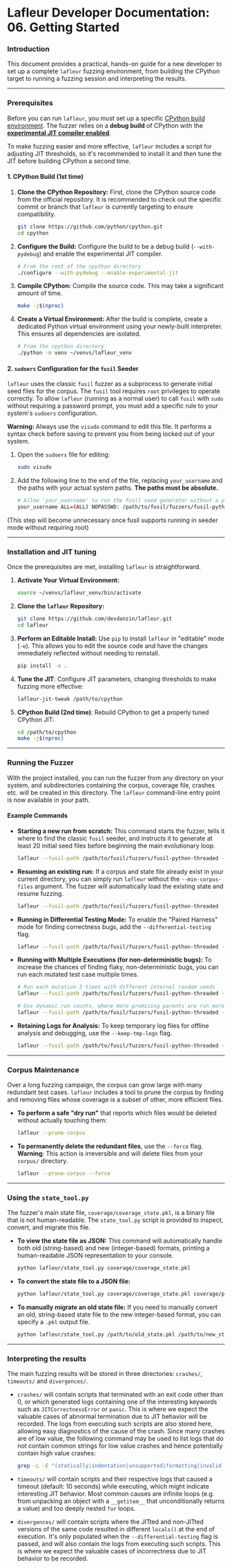 # Lafleur Developer Documentation: 06. Getting Started

### Introduction

This document provides a practical, hands-on guide for a new developer to set up a complete `lafleur` fuzzing environment, from building the CPython target to running a fuzzing session and interpreting the results.

-----

### Prerequisites

Before you can run `lafleur`, you must set up a specific [CPython build environment](https://devguide.python.org/getting-started/setup-building/#setup-and-building). The fuzzer relies on a **debug build** of CPython with the [**experimental JIT compiler enabled**](https://github.com/python/cpython/blob/main/Tools/jit/README.md).

To make fuzzing easier and more effective, `lafleur` includes a script for adjusting JIT thresholds, so it's recommended to install it and then tune the JIT before building CPython a second time.

#### 1. CPython Build (1st time)

1.  **Clone the CPython Repository:** First, clone the CPython source code from the official repository. It is recommended to check out the specific commit or branch that `lafleur` is currently targeting to ensure compatibility.

    ```bash
    git clone https://github.com/python/cpython.git
    cd cpython
    ```

2.  **Configure the Build:** Configure the build to be a debug build (`--with-pydebug`) and enable the experimental JIT compiler.

    ```bash
    # From the root of the cpython directory
    ./configure --with-pydebug --enable-experimental-jit
    ```

3.  **Compile CPython:** Compile the source code. This may take a significant amount of time.

    ```bash
    make -j$(nproc)
    ```

4.  **Create a Virtual Environment:** After the build is complete, create a dedicated Python virtual environment using your newly-built interpreter. This ensures all dependencies are isolated.

    ```bash
    # From the cpython directory
    ./python -m venv ~/venvs/lafleur_venv
    ```

#### 2. `sudoers` Configuration for the `fusil` Seeder

`lafleur` uses the classic `fusil` fuzzer as a subprocess to generate initial seed files for the corpus. The `fusil` tool requires `root` privileges to operate correctly. To allow `lafleur` (running as a normal user) to call `fusil` with `sudo` without requiring a password prompt, you must add a specific rule to your system's `sudoers` configuration.

**Warning:** Always use the `visudo` command to edit this file. It performs a syntax check before saving to prevent you from being locked out of your system.

1.  Open the `sudoers` file for editing:

    ```bash
    sudo visudo
    ```

2.  Add the following line to the end of the file, replacing `your_username` and the paths with your actual system paths. **The paths must be absolute.**

    ```bash
    # Allow 'your_username' to run the fusil seed generator without a password
    your_username ALL=(ALL) NOPASSWD: /path/to/fusil/fuzzers/fusil-python-threaded
    ```

(This step will become unnecessary once fusil supports running in seeder mode without requiring root)

-----

### Installation and JIT tuning

Once the prerequisites are met, installing `lafleur` is straightforward.

1.  **Activate Your Virtual Environment:**

    ```bash
    source ~/venvs/lafleur_venv/bin/activate
    ```

2.  **Clone the `lafleur` Repository:**

    ```bash
    git clone https://github.com/devdanzin/lafleur.git
    cd lafleur
    ```

3.  **Perform an Editable Install:** Use `pip` to install `lafleur` in "editable" mode (`-e`). This allows you to edit the source code and have the changes immediately reflected without needing to reinstall.

    ```bash
    pip install -e .
    ```

4.  **Tune the JIT**: Configure JIT parameters, changing thresholds to make fuzzing more effective:

    ```bash
    lafleur-jit-tweak /path/to/cpython
    ```

5.  **CPython Build (2nd time)**: Rebuild CPython to get a properly tuned CPython JIT:

    ```bash
    cd /path/to/cpython
    make -j$(nproc)
    ```

-----

### Running the Fuzzer

With the project installed, you can run the fuzzer from any directory on your system, and subdirectories containing the corpus, coverage file, crashes etc. will be created in this directory. The `lafleur` command-line entry point is now available in your path.

#### Example Commands

  * **Starting a new run from scratch:**
    This command starts the fuzzer, tells it where to find the classic `fusil` seeder, and instructs it to generate at least 20 initial seed files before beginning the main evolutionary loop.

    ```bash
    lafleur --fusil-path /path/to/fusil/fuzzers/fusil-python-threaded --min-corpus-files 20
    ```

  * **Resuming an existing run:**
    If a corpus and state file already exist in your current directory, you can simply run `lafleur` without the `--min-corpus-files` argument. The fuzzer will automatically load the existing state and resume fuzzing.

    ```bash
    lafleur --fusil-path /path/to/fusil/fuzzers/fusil-python-threaded
    ```

  * **Running in Differential Testing Mode:**
    To enable the "Paired Harness" mode for finding correctness bugs, add the `--differential-testing` flag.

    ```bash
    lafleur --fusil-path /path/to/fusil/fuzzers/fusil-python-threaded --differential-testing
    ```

  * **Running with Multiple Executions (for non-deterministic bugs):**
    To increase the chances of finding flaky, non-deterministic bugs, you can run each mutated test case multiple times.

    ```bash
    # Run each mutation 5 times with different internal random seeds
    lafleur --fusil-path /path/to/fusil/fuzzers/fusil-python-threaded --runs 5

    # Use dynamic run counts, where more promising parents are run more times
    lafleur --fusil-path /path/to/fusil/fuzzers/fusil-python-threaded --dynamic-runs
    ```

* **Retaining Logs for Analysis:**
    To keep temporary log files for offline analysis and debugging, use the `--keep-tmp-logs` flag.

    ```bash
    lafleur --fusil-path /path/to/fusil/fuzzers/fusil-python-threaded --keep-tmp-logs
    ```

-----

### Corpus Maintenance

Over a long fuzzing campaign, the corpus can grow large with many redundant test cases. `lafleur` includes a tool to prune the corpus by finding and removing files whose coverage is a subset of other, more efficient files.

* **To perform a safe "dry run"** that reports which files would be deleted without actually touching them:

    ```bash
    lafleur --prune-corpus
    ```

* **To permanently delete the redundant files**, use the `--force` flag. **Warning**: This action is irreversible and will delete files from your `corpus/` directory.

    ```bash
    lafleur --prune-corpus --force
    ```

-----

### Using the `state_tool.py`

The fuzzer's main state file, `coverage/coverage_state.pkl`, is a binary file that is not human-readable. The `state_tool.py` script is provided to inspect, convert, and migrate this file.

* **To view the state file as JSON:**
    This command will automatically handle both old (string-based) and new (integer-based) formats, printing a human-readable JSON representation to your console.

    ```bash
    python lafleur/state_tool.py coverage/coverage_state.pkl
    ```

* **To convert the state file to a JSON file:**

    ```bash
    python lafleur/state_tool.py coverage/coverage_state.pkl coverage/pretty_state.json
    ```

* **To manually migrate an old state file:**
    If you need to manually convert an old, string-based state file to the new integer-based format, you can specify a `.pkl` output file.

    ```bash
    python lafleur/state_tool.py /path/to/old_state.pkl /path/to/new_state.pkl
    ```

-----

### Interpreting the results

The main fuzzing results will be stored in three directories: `crashes/`, `timeouts/` and `divergences/`.

  * `crashes/` will contain scripts that terminated with an exit code other than 0, or which generated logs containing one of the interesting keywords such as `JITCorrectnessError` or `panic`. This is where we expect the valuable cases of abnormal termination due to JIT behavior will be recorded. The logs from executing such scripts are also stored here, allowing easy diagnostics of the cause of the crash. Since many crashes are of low value, the following command may be used to list logs that do not contain common strings for low value crashes and hence potentially contain high value crashes:

    ```bash
    grep -L -E "(statically|indentation|unsupported|formatting|invalid syntax)" crashes/*.log 
    ```

  * `timeouts/` will contain scripts and their respective logs that caused a timeout (default: 10 seconds) while executing, which might indicate interesting JIT behavior. Most common causes are infinite loops (e.g. from unpacking an object with a `__getitem__` that unconditionally returns a value) and too deeply nested `for` loops.

  * `divergences/` will contain scripts where the JITted and non-JITted versions of the same code resulted in different `locals()` at the end of execution. It's only populated when the `--differential-testing` flag is passed, and will also contain the logs from executing such scripts. This is where we expect the valuable cases of incorrectness due to JIT behavior to be recorded.
